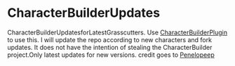 # CharacterBuilderUpdates
CharacterBuilderUpdatesforLatestGrasscutters.
Use [CharacterBuilderPlugin](https://github.com/Penelopeep/CharacterBuilder/releases/tag/v1.1-fix) to use this.
I will update the repo according to new characters and fork updates.
It does not have the intention of stealing the CharacterBuilder project.Only latest updates for new versions. credit goes to [Penelopeep](https://github.com/Penelopeep)
